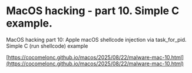 # MacOS hacking - part 10. Simple C example. 

MacOS hacking part 10: Apple macOS shellcode injection via task_for_pid. Simple C (run shellcode) example     

[https://cocomelonc.github.io/macos/2025/08/22/malware-mac-10.html](https://cocomelonc.github.io/macos/2025/08/22/malware-mac-10.html)    